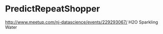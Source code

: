 # PredictRepeatShopper
http://www.meetup.com/nj-datascience/events/229293067/    H2O Sparkling Water
